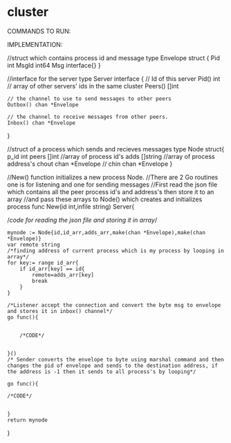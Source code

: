 cluster
=======

COMMANDS TO RUN:







IMPLEMENTATION:

//struct which contains process id and message
type Envelope struct {
    Pid int
    MsgId int64
    Msg interface{}
}

//interface for the server
type Server interface {
    // Id of this server
    Pid() int
    // array of other servers' ids in the same cluster
    Peers() []int

    // the channel to use to send messages to other peers
    Outbox() chan *Envelope
   
    // the channel to receive messages from other peers.
    Inbox() chan *Envelope
}

//struct of a process which sends and recieves messages
type Node struct{
   p_id int
   peers []int //array of process id's
   adds []string  //array of process address's
   chout chan *Envelope //
   chin chan *Envelope
}

//New() function initializes a new process Node.
//There are 2 Go routines one is for listening and one for sending messages
//First read the json file which contains all the peer process id's and address's then store it to an array
  //and pass these arrays to Node() which creates and initializes process
func New(id int,infile string) Server{
	
    
   /*code for reading the json file and storing it in array*/
   
	mynode := Node{id,id_arr,adds_arr,make(chan *Envelope),make(chan *Envelope)}
	var remote string
	/*finding address of current process which is my process by looping in array*/ 
	for key:= range id_arr{
		if id_arr[key] == id{
			remote=adds_arr[key]
			break
		}
	}

	/*Listener accept the connection and convert the byte msg to envelope and stores it in inbox() channel*/
	go func(){
	
	
		/*CODE*/
		
		
	}()
	/* Sender converts the envelope to byte using marshal command and then changes the pid of envelope and sends to the destination address, if the address is -1 then it sends to all process's by looping*/
	
	go func(){
	
	/*CODE*/
	
	
	}
	return mynode
}

